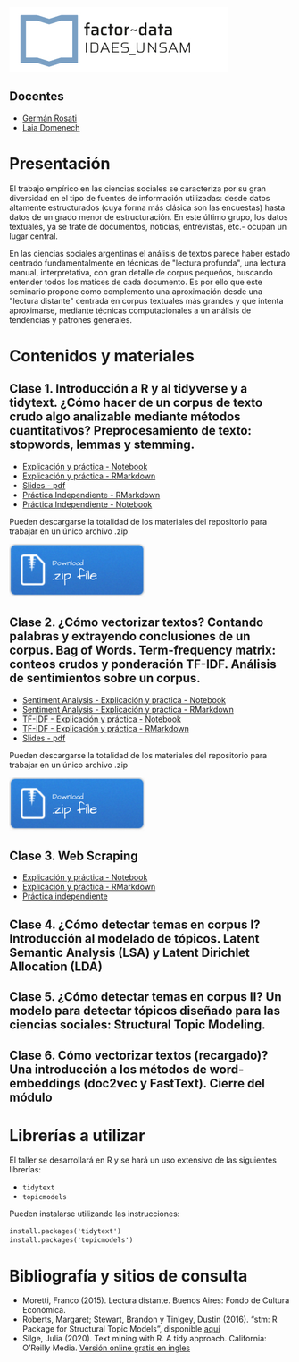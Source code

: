 ![](/imgs/logo-factor-data-solo.jpg)

## Docentes

- [Germán Rosati](https://gefero.github.io/)
- [Laia Domenech]()

# Presentación
El trabajo empírico en las ciencias sociales se caracteriza por su gran diversidad en el tipo de fuentes de información utilizadas: desde datos altamente estructurados (cuya forma más clásica son las encuestas) hasta datos de un grado menor de estructuración. En este último grupo, los datos textuales, ya se trate de documentos, noticias, entrevistas, etc.- ocupan un lugar central.

En las ciencias sociales argentinas el análisis de textos parece haber estado centrado fundamentalmente en técnicas de "lectura profunda", una lectura manual, interpretativa, con gran detalle de corpus pequeños, buscando entender todos los matices de cada documento. Es por ello que este seminario propone como complemento una aproximación desde una "lectura distante" centrada en corpus textuales más grandes y que intenta aproximarse, mediante técnicas computacionales a un análisis de tendencias y patrones generales.


# Contenidos y materiales
## Clase 1. Introducción a R y al tidyverse y a tidytext. ¿Cómo hacer de un corpus de texto crudo algo analizable mediante métodos cuantitativos? Preprocesamiento de texto: stopwords, lemmas y stemming. 

- [Explicación y práctica - Notebook](/clase1/notebooks/clase_1.nb.html)
- [Explicación y práctica - RMarkdown](/clase1/notebooks/clase_1.Rmd)
- [Slides - pdf](/clase1/DIPLO_TM_Clase_1.pdf)
- [Práctica Independiente - RMarkdown](/clase1/notebooks/practica_clase_1.Rmd)
- [Práctica Independiente - Notebook](/clase1/notebooks/practica_clase_1.nb.html)

Pueden descargarse la totalidad de los materiales del repositorio para trabajar en un único archivo .zip

[![](imgs/Download.png)](clase1.zip)


## Clase 2. ¿Cómo vectorizar textos? Contando palabras y extrayendo conclusiones de un corpus. Bag of Words. Term-frequency matrix: conteos crudos y ponderación TF-IDF. Análisis de sentimientos sobre un corpus. 
- [Sentiment Analysis - Explicación y práctica - Notebook](/clase2/notebooks/2_sentimient_analysis.nb.html)
- [Sentiment Analysis - Explicación y práctica - RMarkdown](/clase2/notebooks/2_sentimient_analysis.Rmd)
- [TF-IDF - Explicación y práctica - Notebook](/clase2/notebooks/21_tfidf.nb.html)
- [TF-IDF - Explicación y práctica - RMarkdown](/clase2/notebooks/21_tfidf.Rmd)
- [Slides - pdf](/clase2/DIPLO_TM_Clase_2.pdf)

Pueden descargarse la totalidad de los materiales del repositorio para trabajar en un único archivo .zip

[![](imgs/Download.png)](clase2.zip)


## Clase 3. Web Scraping
- [Explicación y práctica - Notebook](/clase3/notebooks/3_clase.nb.html)
- [Explicación y práctica - RMarkdown](/clase3/notebooks/3_clase.Rmd)
- [Práctica independiente](/clase3/notebooks/3_practica_independiente.Rmd)


## Clase 4. ¿Cómo detectar temas en corpus I? Introducción al modelado de tópicos. Latent Semantic Analysis (LSA) y Latent Dirichlet Allocation (LDA)


## Clase 5. ¿Cómo detectar temas en corpus II? Un modelo para detectar tópicos diseñado para las ciencias sociales: Structural Topic Modeling.


## Clase 6. Cómo vectorizar textos (recargado)? Una introducción a los métodos de word-embeddings (doc2vec y FastText). Cierre del módulo


# Librerías a utilizar
El taller se desarrollará en R y se hará un uso extensivo de las siguientes librerías:

- `tidytext`
- `topicmodels`

Pueden instalarse utilizando las instrucciones:

```{r}
install.packages('tidytext')
install.packages('topicmodels') 
```


# Bibliografía y sitios de consulta

- Moretti, Franco (2015). Lectura distante. Buenos Aires: Fondo de Cultura Económica.
- Roberts, Margaret; Stewart, Brandon y Tinlgey, Dustin (2016). “stm: R Package for Structural Topic Models”, disponible [aquí](https://cran.r-project.org/web/packages/stm/vignettes/stmVignette.pdf)
- Silge, Julia (2020). Text mining with R. A tidy approach. California: O’Reilly Media. [Versión online gratis en ingles](https://www.tidytextmining.com/) 


